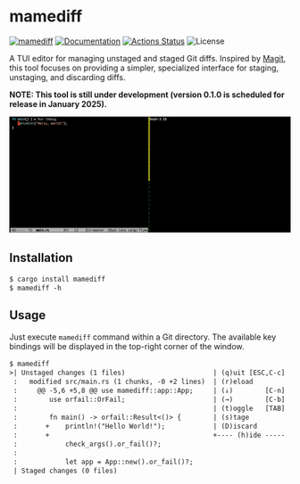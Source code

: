 mamediff
========

[![mamediff](https://img.shields.io/crates/v/mamediff.svg)](https://crates.io/crates/mamediff)
[![Documentation](https://docs.rs/mamediff/badge.svg)](https://docs.rs/mamediff)
[![Actions Status](https://github.com/sile/mamediff/workflows/CI/badge.svg)](https://github.com/sile/mamediff/actions)
![License](https://img.shields.io/crates/l/mamediff)

A TUI editor for managing unstaged and staged Git diffs.
Inspired by [Magit], this tool focuses on providing a simpler, specialized interface for staging, unstaging, and discarding diffs.

**NOTE: This tool is still under development (version 0.1.0 is scheduled for release in January 2025).**

[Magit]: https://github.com/magit/magit

![mamediff](mamediff.gif)

Installation
------------

```console
$ cargo install mamediff
$ mamediff -h
```

Usage
-----

Just execute `mamediff` command within a Git directory.
The available key bindings will be displayed in the top-right corner of the window.

```console
$ mamediff
>| Unstaged changes (1 files)                      | (q)uit [ESC,C-c]
 :   modified src/main.rs (1 chunks, -0 +2 lines)  | (r)eload
 :     @@ -5,6 +5,8 @@ use mamediff::app::App;     | (↓)        [C-n]
 :        use orfail::OrFail;                      | (→)        [C-b]
 :                                                 | (t)oggle   [TAB]
 :        fn main() -> orfail::Result<()> {        | (s)tage
 :       +    println!("Hello World!");            | (D)iscard
 :       +                                         +---- (h)ide -----
 :            check_args().or_fail()?;
 :
 :            let app = App::new().or_fail()?;
 | Staged changes (0 files)
```
